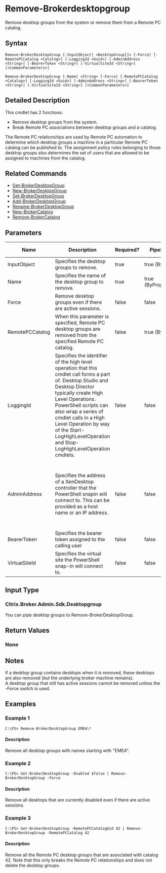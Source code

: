 ﻿
# Remove-Brokerdesktopgroup
Remove desktop groups from the system or remove them from a Remote PC catalog.
## Syntax
```
Remove-BrokerDesktopGroup [-InputObject] <DesktopGroup[]> [-Force] [-RemotePCCatalog <Catalog>] [-LoggingId <Guid>] [-AdminAddress <String>] [-BearerToken <String>] [-VirtualSiteId <String>] [<CommonParameters>]

Remove-BrokerDesktopGroup [-Name] <String> [-Force] [-RemotePCCatalog <Catalog>] [-LoggingId <Guid>] [-AdminAddress <String>] [-BearerToken <String>] [-VirtualSiteId <String>] [<CommonParameters>]
```
## Detailed Description
This cmdlet has 2 functions:


* Remove desktop groups from the system.
* Break Remote PC associations between desktop groups and a catalog.

The Remote PC relationships are used by Remote PC automation to determine which desktop groups a machine in a particular Remote PC catalog can be published to. The assignment policy rules belonging to those desktop groups also determines the set of users that are allowed to be assigned to machines from the catalog.


## Related Commands

* [Get-BrokerDesktopGroup](../Get-BrokerDesktopGroup/)
* [New-BrokerDesktopGroup](../New-BrokerDesktopGroup/)
* [Set-BrokerDesktopGroup](../Set-BrokerDesktopGroup/)
* [Add-BrokerDesktopGroup](../Add-BrokerDesktopGroup/)
* [Rename-BrokerDesktopGroup](../Rename-BrokerDesktopGroup/)
* [New-BrokerCatalog](../New-BrokerCatalog/)
* [Remove-BrokerCatalog](../Remove-BrokerCatalog/)
## Parameters
| Name   | Description | Required? | Pipeline Input | Default Value |
| --- | --- | --- | --- | --- |
| InputObject | Specifies the desktop groups to remove. | true | true (ByValue) | null |
| Name | Specifies the name of the desktop group to remove. | true | true (ByPropertyName) | null |
| Force | Remove desktop groups even if there are active sessions. | false | false | false |
| RemotePCCatalog | When this parameter is specified, Remote PC desktop groups are removed from the specified Remote PC catalog. | false | true (ByValue) | null |
| LoggingId | Specifies the identifier of the high level operation that this cmdlet call forms a part of. Desktop Studio and Desktop Director typically create High Level Operations. PowerShell scripts can also wrap a series of cmdlet calls in a High Level Operation by way of the Start-LogHighLevelOperation and Stop-LogHighLevelOperation cmdlets. | false | false |  |
| AdminAddress | Specifies the address of a XenDesktop controller that the PowerShell snapin will connect to. This can be provided as a host name or an IP address. | false | false | Localhost. Once a value is provided by any cmdlet, this value will become the default. |
| BearerToken | Specifies the bearer token assigned to the calling user | false | false |  |
| VirtualSiteId | Specifies the virtual site the PowerShell snap-in will connect to. | false | false |  |

## Input Type

### Citrix.Broker.Admin.Sdk.Desktopgroup
You can pipe desktop groups to Remove-BrokerDesktopGroup.
## Return Values

### None

## Notes
If a desktop group contains desktops when it is removed, these desktops are also removed (but the underlying broker machine remains).<br>    A desktop group that still has active sessions cannot be removed unless the -Force switch is used.
## Examples

### Example 1
```
C:\PS> Remove-BrokerDesktopGroup EMEA\*
```
#### Description
Remove all desktop groups with names starting with "EMEA".
### Example 2
```
C:\PS> Get-BrokerDesktopGroup -Enabled $false | Remove-BrokerDesktopGroup -Force
```
#### Description
Remove all desktops that are currently disabled even if there are active sessions.
### Example 3
```
C:\PS> Get-BrokerDesktopGroup -RemotePCCatalogUid 42 | Remove-BrokerDesktopGroup -RemotePCCatalog 42
```
#### Description
Remove all the Remote PC desktop groups that are associated with catalog 42. Note that this only breaks the Remote PC relationships and does not delete the desktop groups.
